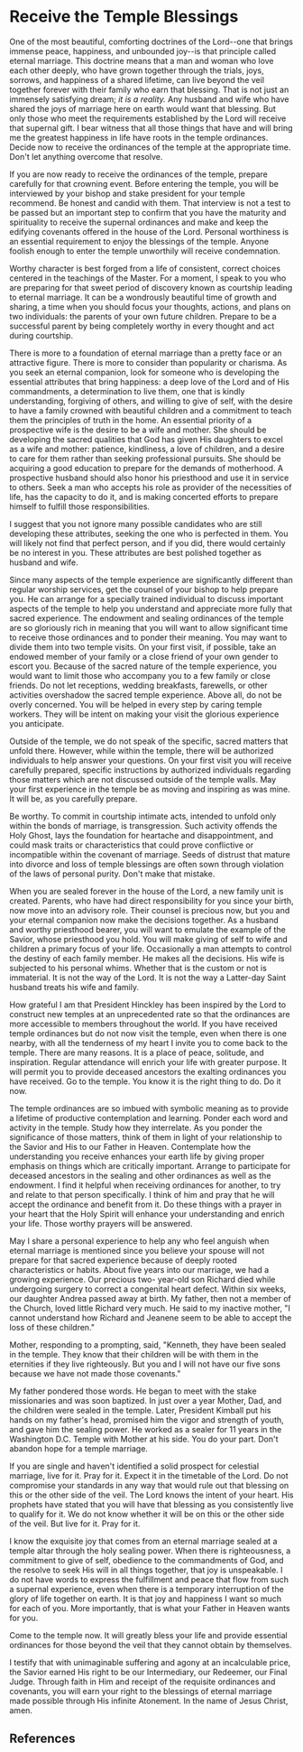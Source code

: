 # Receive the Temple Blessings

One of the most beautiful, comforting doctrines of the Lord--one that brings
immense peace, happiness, and unbounded joy--is that principle called eternal
marriage. This doctrine means that a man and woman who love each other deeply,
who have grown together through the trials, joys, sorrows, and happiness of a
shared lifetime, can live beyond the veil together forever with their family
who earn that blessing. That is not just an immensely satisfying dream; _it is
a reality._ Any husband and wife who have shared the joys of marriage here on
earth would want that blessing. But only those who meet the requirements
established by the Lord will receive that supernal gift. I bear witness that
all those things that have and will bring me the greatest happiness in life
have roots in the temple ordinances. Decide now to receive the ordinances of
the temple at the appropriate time. Don't let anything overcome that resolve.

If you are now ready to receive the ordinances of the temple, prepare
carefully for that crowning event. Before entering the temple, you will be
interviewed by your bishop and stake president for your temple recommend. Be
honest and candid with them. That interview is not a test to be passed but an
important step to confirm that you have the maturity and spirituality to
receive the supernal ordinances and make and keep the edifying covenants
offered in the house of the Lord. Personal worthiness is an essential
requirement to enjoy the blessings of the temple. Anyone foolish enough to
enter the temple unworthily will receive condemnation.

Worthy character is best forged from a life of consistent, correct choices
centered in the teachings of the Master. For a moment, I speak to you who are
preparing for that sweet period of discovery known as courtship leading to
eternal marriage. It can be a wondrously beautiful time of growth and sharing,
a time when you should focus your thoughts, actions, and plans on two
individuals: the parents of your own future children. Prepare to be a
successful parent by being completely worthy in every thought and act during
courtship.

There is more to a foundation of eternal marriage than a pretty face or an
attractive figure. There is more to consider than popularity or charisma. As
you seek an eternal companion, look for someone who is developing the
essential attributes that bring happiness: a deep love of the Lord and of His
commandments, a determination to live them, one that is kindly understanding,
forgiving of others, and willing to give of self, with the desire to have a
family crowned with beautiful children and a commitment to teach them the
principles of truth in the home. An essential priority of a prospective wife
is the desire to be a wife and mother. She should be developing the sacred
qualities that God has given His daughters to excel as a wife and mother:
patience, kindliness, a love of children, and a desire to care for them rather
than seeking professional pursuits. She should be acquiring a good education
to prepare for the demands of motherhood. A prospective husband should also
honor his priesthood and use it in service to others. Seek a man who accepts
his role as provider of the necessities of life, has the capacity to do it,
and is making concerted efforts to prepare himself to fulfill those
responsibilities.

I suggest that you not ignore many possible candidates who are still
developing these attributes, seeking the one who is perfected in them. You
will likely not find that perfect person, and if you did, there would
certainly be no interest in you. These attributes are best polished together
as husband and wife.

Since many aspects of the temple experience are significantly different than
regular worship services, get the counsel of your bishop to help prepare you.
He can arrange for a specially trained individual to discuss important aspects
of the temple to help you understand and appreciate more fully that sacred
experience. The endowment and sealing ordinances of the temple are so
gloriously rich in meaning that you will want to allow significant time to
receive those ordinances and to ponder their meaning. You may want to divide
them into two temple visits. On your first visit, if possible, take an endowed
member of your family or a close friend of your own gender to escort you.
Because of the sacred nature of the temple experience, you would want to limit
those who accompany you to a few family or close friends. Do not let
receptions, wedding breakfasts, farewells, or other activities overshadow the
sacred temple experience. Above all, do not be overly concerned. You will be
helped in every step by caring temple workers. They will be intent on making
your visit the glorious experience you anticipate.

Outside of the temple, we do not speak of the specific, sacred matters that
unfold there. However, while within the temple, there will be authorized
individuals to help answer your questions. On your first visit you will
receive carefully prepared, specific instructions by authorized individuals
regarding those matters which are not discussed outside of the temple walls.
May your first experience in the temple be as moving and inspiring as was
mine. It will be, as you carefully prepare.

Be worthy. To commit in courtship intimate acts, intended to unfold only
within the bonds of marriage, is transgression. Such activity offends the Holy
Ghost, lays the foundation for heartache and disappointment, and could mask
traits or characteristics that could prove conflictive or incompatible within
the covenant of marriage. Seeds of distrust that mature into divorce and loss
of temple blessings are often sown through violation of the laws of personal
purity. Don't make that mistake.

When you are sealed forever in the house of the Lord, a new family unit is
created. Parents, who have had direct responsibility for you since your birth,
now move into an advisory role. Their counsel is precious now, but you and
your eternal companion now make the decisions together. As a husband and
worthy priesthood bearer, you will want to emulate the example of the Savior,
whose priesthood you hold. You will make giving of self to wife and children a
primary focus of your life. Occasionally a man attempts to control the destiny
of each family member. He makes all the decisions. His wife is subjected to
his personal whims. Whether that is the custom or not is immaterial. It is not
the way of the Lord. It is not the way a Latter-day Saint husband treats his
wife and family.

How grateful I am that President Hinckley has been inspired by the Lord to
construct new temples at an unprecedented rate so that the ordinances are more
accessible to members throughout the world. If you have received temple
ordinances but do not now visit the temple, even when there is one nearby,
with all the tenderness of my heart I invite you to come back to the temple.
There are many reasons. It is a place of peace, solitude, and inspiration.
Regular attendance will enrich your life with greater purpose. It will permit
you to provide deceased ancestors the exalting ordinances you have received.
Go to the temple. You know it is the right thing to do. Do it now.

The temple ordinances are so imbued with symbolic meaning as to provide a
lifetime of productive contemplation and learning. Ponder each word and
activity in the temple. Study how they interrelate. As you ponder the
significance of those matters, think of them in light of your relationship to
the Savior and His to our Father in Heaven. Contemplate how the understanding
you receive enhances your earth life by giving proper emphasis on things which
are critically important. Arrange to participate for deceased ancestors in the
sealing and other ordinances as well as the endowment. I find it helpful when
receiving ordinances for another, to try and relate to that person
specifically. I think of him and pray that he will accept the ordinance and
benefit from it. Do these things with a prayer in your heart that the Holy
Spirit will enhance your understanding and enrich your life. Those worthy
prayers will be answered.

May I share a personal experience to help any who feel anguish when eternal
marriage is mentioned since you believe your spouse will not prepare for that
sacred experience because of deeply rooted characteristics or habits. About
five years into our marriage, we had a growing experience. Our precious two-
year-old son Richard died while undergoing surgery to correct a congenital
heart defect. Within six weeks, our daughter Andrea passed away at birth. My
father, then not a member of the Church, loved little Richard very much. He
said to my inactive mother, "I cannot understand how Richard and Jeanene seem
to be able to accept the loss of these children."

Mother, responding to a prompting, said, "Kenneth, they have been sealed in
the temple. They know that their children will be with them in the eternities
if they live righteously. But you and I will not have our five sons because we
have not made those covenants."

My father pondered those words. He began to meet with the stake missionaries
and was soon baptized. In just over a year Mother, Dad, and the children were
sealed in the temple. Later, President Kimball put his hands on my father's
head, promised him the vigor and strength of youth, and gave him the sealing
power. He worked as a sealer for 11 years in the Washington D.C. Temple with
Mother at his side. You do your part. Don't abandon hope for a temple
marriage.

If you are single and haven't identified a solid prospect for celestial
marriage, live for it. Pray for it. Expect it in the timetable of the Lord. Do
not compromise your standards in any way that would rule out that blessing on
this or the other side of the veil. The Lord knows the intent of your heart.
His prophets have stated that you will have that blessing as you consistently
live to qualify for it. We do not know whether it will be on this or the other
side of the veil. But live for it. Pray for it.

I know the exquisite joy that comes from an eternal marriage sealed at a
temple altar through the holy sealing power. When there is righteousness, a
commitment to give of self, obedience to the commandments of God, and the
resolve to seek His will in all things together, that joy is unspeakable. I do
not have words to express the fulfillment and peace that flow from such a
supernal experience, even when there is a temporary interruption of the glory
of life together on earth. It is that joy and happiness I want so much for
each of you. More importantly, that is what your Father in Heaven wants for
you.

Come to the temple now. It will greatly bless your life and provide essential
ordinances for those beyond the veil that they cannot obtain by themselves.

I testify that with unimaginable suffering and agony at an incalculable price,
the Savior earned His right to be our Intermediary, our Redeemer, our Final
Judge. Through faith in Him and receipt of the requisite ordinances and
covenants, you will earn your right to the blessings of eternal marriage made
possible through His infinite Atonement. In the name of Jesus Christ, amen.

## References

